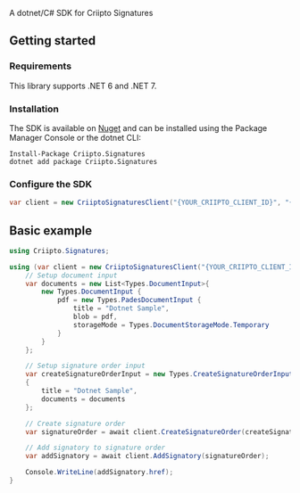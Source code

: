 A dotnet/C# SDK for Criipto Signatures

## Getting started

### Requirements

This library supports .NET 6 and .NET 7.

### Installation

The SDK is available on [Nuget](https://www.nuget.org/packages/Criipto.Signatures) and can be installed using the Package Manager Console or the dotnet CLI:

```
Install-Package Criipto.Signatures
dotnet add package Criipto.Signatures
```

### Configure the SDK

```csharp
var client = new CriiptoSignaturesClient("{YOUR_CRIIPTO_CLIENT_ID}", "{YOUR_CRIIPTO_CLIENT_SECRET}");
```

## Basic example

```csharp
using Criipto.Signatures;

using (var client = new CriiptoSignaturesClient("{YOUR_CRIIPTO_CLIENT_ID}", "{YOUR_CRIIPTO_CLIENT_SECRET}")) {
    // Setup document input
    var documents = new List<Types.DocumentInput>{
        new Types.DocumentInput {
            pdf = new Types.PadesDocumentInput {
                title = "Dotnet Sample",
                blob = pdf,
                storageMode = Types.DocumentStorageMode.Temporary
            }
        }
    };

    // Setup signature order input
    var createSignatureOrderInput = new Types.CreateSignatureOrderInput
    {
        title = "Dotnet Sample",
        documents = documents
    };

    // Create signature order
    var signatureOrder = await client.CreateSignatureOrder(createSignatureOrderInput);

    // Add signatory to signature order
    var addSignatory = await client.AddSignatory(signatureOrder);

    Console.WriteLine(addSignatory.href);
}
```